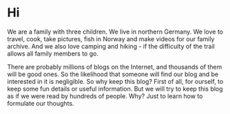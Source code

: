 # Hi 
We are a family with three children. We live in northern Germany. 
We love to travel, cook, take pictures, fish in Norway 
and make videos for our family archive. And we also love camping 
and hiking - if the difficulty of the trail allows all 
family members to go. 

 There are probably millions of blogs on the Internet, and 
 thousands of them will be good ones. So the likelihood that 
 someone will find our blog and be interested in it is 
 negligible. So why keep this blog? First of all, for ourself, 
 to keep some fun details or useful information. But we will try 
 to keep this blog as if we were read by hundreds of people. 
 Why? Just to learn how to formulate our thoughts. 